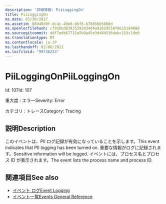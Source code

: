 ```yaml
---
description: '詳細情報: PiiLoggingOn'
title: PiiLoggingOn
ms.date: 03/30/2017
ms.assetid: 08940d0f-dc4c-49e0-b6f6-b70856b5060d
ms.openlocfilehash: cf01bbd83435392434d4a9262955bf661b184088
ms.sourcegitcommit: ddf7edb67715a5b9a45e3dd44536dabc153c1de0
ms.translationtype: MT
ms.contentlocale: ja-JP
ms.lasthandoff: 02/06/2021
ms.locfileid: "99736233"
---
```

# <a name="piiloggingon"></a><span data-ttu-id="28692-103">PiiLoggingOn</span><span class="sxs-lookup"><span data-stu-id="28692-103">PiiLoggingOn</span></span>

<span data-ttu-id="28692-104">Id: 107</span><span class="sxs-lookup"><span data-stu-id="28692-104">Id: 107</span></span>  
  
 <span data-ttu-id="28692-105">重大度 : エラー</span><span class="sxs-lookup"><span data-stu-id="28692-105">Severity: Error</span></span>  
  
 <span data-ttu-id="28692-106">カテゴリ : トレース</span><span class="sxs-lookup"><span data-stu-id="28692-106">Category: Tracing</span></span>  
  
## <a name="description"></a><span data-ttu-id="28692-107">説明</span><span class="sxs-lookup"><span data-stu-id="28692-107">Description</span></span>  

 <span data-ttu-id="28692-108">このイベントは、PII ログ記録が有効になっていることを示します。</span><span class="sxs-lookup"><span data-stu-id="28692-108">This event indicates that PII logging has been turned on.</span></span> <span data-ttu-id="28692-109">重要な情報がログに記録されます。</span><span class="sxs-lookup"><span data-stu-id="28692-109">Sensitive information will be logged.</span></span> <span data-ttu-id="28692-110">イベントには、プロセス名とプロセス ID が表示されます。</span><span class="sxs-lookup"><span data-stu-id="28692-110">The event lists the process name and process ID.</span></span>  
  
## <a name="see-also"></a><span data-ttu-id="28692-111">関連項目</span><span class="sxs-lookup"><span data-stu-id="28692-111">See also</span></span>

- [<span data-ttu-id="28692-112">イベント ログ</span><span class="sxs-lookup"><span data-stu-id="28692-112">Event Logging</span></span>](index.md)
- [<span data-ttu-id="28692-113">イベント一覧</span><span class="sxs-lookup"><span data-stu-id="28692-113">Events General Reference</span></span>](events-general-reference.md)
